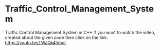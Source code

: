 # Traffic_Control_Management_System
Traffic Control Management System in C++
If you want to watch the video, created about the given code then click on the link:
https://youtu.be/LWJQk4Ib5dI
 
